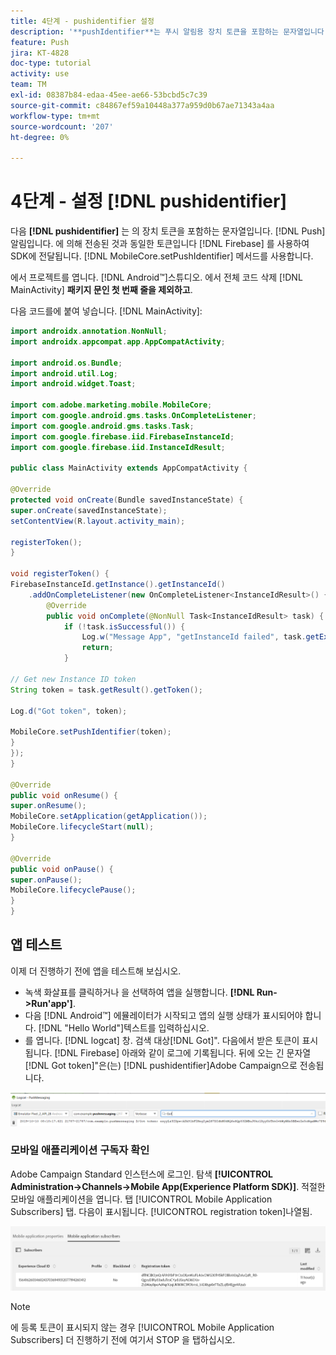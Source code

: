 ```yaml
---
title: 4단계 - pushidentifier 설정
description: '**pushIdentifier**는 푸시 알림용 장치 토큰을 포함하는 문자열입니다. Firebase에서 전송하고 MobileCore.setPushIdentifier 메서드를 사용하여 SDK에 전달되는 토큰과 동일합니다.'
feature: Push
jira: KT-4828
doc-type: tutorial
activity: use
team: TM
exl-id: 08387b84-edaa-45ee-ae66-53bcbd5c7c39
source-git-commit: c84867ef59a10448a377a959d0b67ae71343a4aa
workflow-type: tm+mt
source-wordcount: '207'
ht-degree: 0%

---
```


# 4단계 - 설정 [!DNL pushidentifier]

다음 **[!DNL pushidentifier]** 는 의 장치 토큰을 포함하는 문자열입니다. [!DNL Push] 알림입니다. 에 의해 전송된 것과 동일한 토큰입니다 [!DNL Firebase] 를 사용하여 SDK에 전달됩니다. [!DNL MobileCore.setPushIdentifier] 메서드를 사용합니다.

에서 프로젝트를 엽니다. [!DNL Android™]스튜디오. 에서 전체 코드 삭제 [!DNL MainActivity] **패키지 문인 첫 번째 줄을 제외하고**.

다음 코드를에 붙여 넣습니다. [!DNL MainActivity]:

<!--
Removed `{.line-numbers}` below
-->

```java
import androidx.annotation.NonNull;
import androidx.appcompat.app.AppCompatActivity;

import android.os.Bundle;
import android.util.Log;
import android.widget.Toast;

import com.adobe.marketing.mobile.MobileCore;
import com.google.android.gms.tasks.OnCompleteListener;
import com.google.android.gms.tasks.Task;
import com.google.firebase.iid.FirebaseInstanceId;
import com.google.firebase.iid.InstanceIdResult;

public class MainActivity extends AppCompatActivity {

@Override
protected void onCreate(Bundle savedInstanceState) {
super.onCreate(savedInstanceState);
setContentView(R.layout.activity_main);

registerToken();
}

void registerToken() {
FirebaseInstanceId.getInstance().getInstanceId()
    .addOnCompleteListener(new OnCompleteListener<InstanceIdResult>() {
        @Override
        public void onComplete(@NonNull Task<InstanceIdResult> task) {
            if (!task.isSuccessful()) {
                Log.w("Message App", "getInstanceId failed", task.getException());
                return;
            }

// Get new Instance ID token
String token = task.getResult().getToken();

Log.d("Got token", token);

MobileCore.setPushIdentifier(token);
}
});
}

@Override
public void onResume() {
super.onResume();
MobileCore.setApplication(getApplication());
MobileCore.lifecycleStart(null);
}

@Override
public void onPause() {
super.onPause();
MobileCore.lifecyclePause();
}
}
```

## 앱 테스트

이제 더 진행하기 전에 앱을 테스트해 보십시오.

* 녹색 화살표를 클릭하거나 을 선택하여 앱을 실행합니다. **[!DNL Run->Run'app']**.
* 다음 [!DNL Android™] 에뮬레이터가 시작되고 앱의 실행 상태가 표시되어야 합니다. [!DNL "Hello World"]텍스트를 입력하십시오.
* 를 엽니다. [!DNL logcat] 창. 검색 대상[!DNL Got]&quot;. 다음에서 받은 토큰이 표시됩니다. [!DNL Firebase] 아래와 같이 로그에 기록됩니다. 뒤에 오는 긴 문자열[!DNL Got token]&quot;은(는) [!DNL pushidentifier]Adobe Campaign으로 전송됩니다.

![logcat-토큰](assets/logcat-got-token.PNG)

### 모바일 애플리케이션 구독자 확인

Adobe Campaign Standard 인스턴스에 로그인.
탐색 **[!UICONTROL Administration->Channels->Mobile App(Experience Platform SDK)]**. 적절한 모바일 애플리케이션을 엽니다. 탭 [!UICONTROL Mobile Application Subscribers] 탭. 다음이 표시됩니다. [!UICONTROL registration token]나열됨.

![mobile-application-subscribers](assets/mobile-application-subscribers.PNG)

>[!NOTE]
>
>에 등록 토큰이 표시되지 않는 경우 [!UICONTROL Mobile Application Subscribers] 더 진행하기 전에 여기서 STOP 을 탭하십시오.
